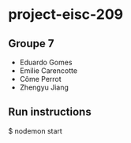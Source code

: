 # project-eisc-209

## Groupe 7
- Eduardo Gomes
- Emilie Carencotte
- Côme Perrot
- Zhengyu Jiang

## Run instructions
$ nodemon start


